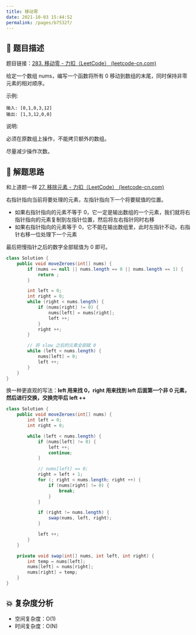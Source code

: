 ```yaml
---
title: 移动零
date: 2021-10-03 15:44:52
permalink: /pages/b7532f/
---
```


## 📃 题目描述

题目链接：[283. 移动零 - 力扣（LeetCode） (leetcode-cn.com)](https://leetcode-cn.com/problems/move-zeroes/)

给定一个数组 nums，编写一个函数将所有 0 移动到数组的末尾，同时保持非零元素的相对顺序。

示例:

```
输入: [0,1,0,3,12]
输出: [1,3,12,0,0]
```


说明:

必须在原数组上操作，不能拷贝额外的数组。

尽量减少操作次数。

## 🔔 解题思路

和上道题一样 [27. 移除元素 - 力扣（LeetCode） (leetcode-cn.com)](https://leetcode-cn.com/problems/remove-element/)

右指针指向当前将要处理的元素，左指针指向下一个将要赋值的位置。

- 如果右指针指向的元素不等于 0，它一定是输出数组的一个元素，我们就将右指针指向的元素复制到左指针位置，然后将左右指针同时右移
- 如果右指针指向的元素等于 0，它不能在输出数组里，此时左指针不动，右指针右移一位处理下一个元素

最后把慢指针之后的数字全部赋值为 0 即可。


```java
class Solution {
    public void moveZeroes(int[] nums) {
        if (nums == null || nums.length == 0 || nums.length == 1) {
            return ;
        }

        int left = 0;
        int right = 0;
        while (right < nums.length) {
            if (nums[right] != 0) {
                nums[left] = nums[right];
                left ++;
            }
            right ++;
        }

        // 将 slow 之后的元素全部赋 0
        while (left < nums.length) {
            nums[left] = 0;
            left ++;
        }
    }
}
```

换一种更直观的写法：**left 用来找 0，right 用来找到 left 后面第一个非 0 元素，然后进行交换，交换完毕后 left ++**

```java
class Solution {
    public void moveZeroes(int[] nums) {
        int left = 0;
        int right = 0;

        while (left < nums.length) {
            if (nums[left] != 0) {
                left ++;
                continue;
            }

            // nums[left] == 0;
            right = left + 1;
            for (; right < nums.length; right ++) {
                if (nums[right] != 0) {
                    break;
                }
            }

            if (right != nums.length) {
                swap(nums, left, right);
            }

            left ++;
        }
    }

    private void swap(int[] nums, int left, int right) {
        int temp = nums[left];
        nums[left] = nums[right];
        nums[right] = temp;
    }
}
```

## 💥 复杂度分析

- 空间复杂度：O(1)
- 时间复杂度：O(N)

